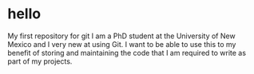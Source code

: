 # hello
My first repository for git
I am a PhD student at the University of New Mexico and I very new at using Git. I want to be able to use this to my benefit of storing and maintaining the code that I am required to write as part of my projects. 
